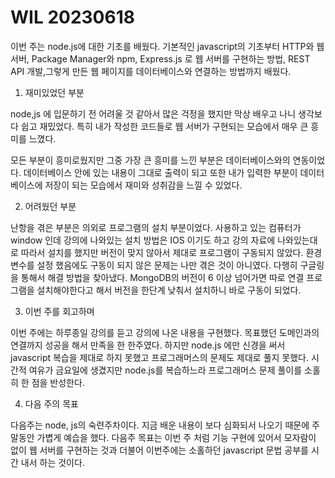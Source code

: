 # WIL 20230618

이번 주는 node.js에 대한 기초를 배웠다. 기본적인 javascript의 기초부터 HTTP와 웹 서버,  Package Manager와 npm, Express.js 로 웹 서버를 구현하는 방법,  REST API 개발,그렇게 만든 웹 페이지를 데이터베이스와 연결하는 방법까지 배웠다.


1. 재미있었던 부분

node,js 에 입문하기 전 어려울 것 같아서 많은 걱정을 했지만 막상 배우고 나니 생각보다 쉽고 재밌었다. 특히 내가 작성한 코드들로 웹 서버가 구현되는 모습에서 매우 큰 흥미를 느꼈다.

모든 부분이 흥미로웠지만 그중 가장 큰 흥미를 느낀 부분은 데이터베이스와의 연동이었다. 데이터베이스 안에 있는 내용이 그대로 출력이 되고 또한 내가 입력한 부분이 데이터베이스에 저장이 되는 모습에서 재미와 성취감을 느낄 수 있었다.

2. 어려웠던 부분

난항을 겪은 부분은 의외로 프로그램의 설치 부분이었다. 사용하고 있는 컴퓨터가 window 인데 강의에 나와있는 설치 방법은 IOS 이기도 하고 강의 자료에 나와있는대로 따라서 설치를 했지만 버전이 맞지 않아서 제대로 프로그램이 구동되지 않았다. 환경변수를 설정 했음에도 구동이 되지 않은 문제는 나만 겪은 것이 아니였다. 다행히 구글링을 통해서 해결 방법을 찾아냈다. MongoDB의 버전이 6 이상 넘어가면 따로 연결 프로그램을 설치해야한다고 해서 버전을 한단계 낮춰서 설치하니 바로 구동이 되었다.

3. 이번 주를 회고하며

이번 주에는 하루종일 강의를 듣고 강의에 나온 내용을 구현했다. 목표했던 도메인과의 연결까지 성공을 해서 만족을 한 한주였다. 하지만 node.js 에만 신경을 써서 javascript 복습을 제대로 하지 못했고 프로그래머스의 문제도 제대로 풀지 못했다. 시간적 여유가 금요일에 생겼지만 node.js를 복습하느라 프로그래머스 문제 풀이를 소홀히 한 점을 반성한다. 

4. 다음 주의 목표

다음주는 node, js의 숙련주차이다. 지금 배운 내용이 보다 심화되서 나오기 때문에 주말동안 가볍게 예습을 했다. 다음주 목표는 이번 주 처럼 기능 구현에 있어서 모자람이 없이 웹 서버를 구현하는 것과 더불어 이번주에는 소홀하던 javascript 문법 공부를 시간 내서 하는 것이다.

